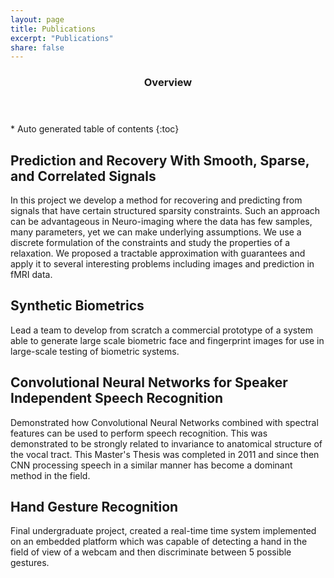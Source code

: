```yaml
---
layout: page
title: Publications
excerpt: "Publications"
share: false
---
```


<section id="table-of-contents" class="toc">
  <header>
    <h3>Overview</h3>
  </header>
<div id="drawer" markdown="1">
*  Auto generated table of contents
{:toc}
</div>
</section><!-- /#table-of-contents -->

**Prediction and Recovery With Smooth, Sparse, and Correlated Signals**
------------------------------------------
In this project we develop a method for recovering and predicting from signals that have certain structured sparsity  constraints. Such an approach can be advantageous in Neuro-imaging where the data has few samples, many parameters, yet we can make underlying assumptions. We use a discrete formulation of the constraints and study the properties of a relaxation. We proposed a tractable approximation with guarantees and apply it to several interesting problems including images and prediction in fMRI data.  


**Synthetic Biometrics**
---------------------------
Lead a team to develop from scratch a commercial prototype of a system able to generate large scale biometric face and fingerprint images for use in large-scale testing of biometric systems.


**Convolutional Neural Networks for Speaker Independent Speech Recognition**
------------------------------
Demonstrated how Convolutional Neural Networks combined with spectral features can be used to perform speech recognition. This was demonstrated to be strongly related to invariance to anatomical structure of the vocal tract. This Master's Thesis was completed in 2011 and since then CNN processing speech in a similar manner has become a dominant method in the field.    


**Hand Gesture Recognition**
-----------------------------
Final undergraduate project, created a real-time time system implemented on an embedded platform which was capable of detecting a hand in the field of view of a webcam and then discriminate between 5 possible gestures. 
